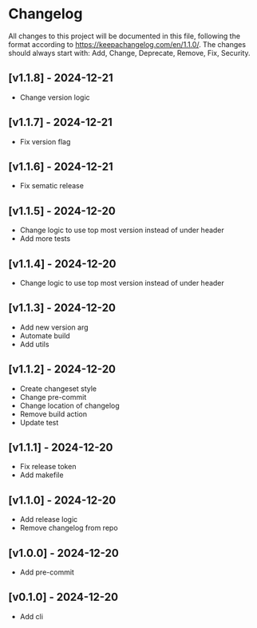 # Changelog

All changes to this project will be documented in this file, following the format according to https://keepachangelog.com/en/1.1.0/.
The changes should always start with: Add, Change, Deprecate, Remove, Fix, Security.

## [v1.1.8] - 2024-12-21
- Change version logic

## [v1.1.7] - 2024-12-21
- Fix version flag

## [v1.1.6] - 2024-12-21
- Fix sematic release

## [v1.1.5] - 2024-12-20
- Change logic to use top most version instead of under header
- Add more tests

## [v1.1.4] - 2024-12-20
- Change logic to use top most version instead of under header

## [v1.1.3] - 2024-12-20
- Add new version arg
- Automate build
- Add utils

## [v1.1.2] - 2024-12-20
- Create changeset style
- Change pre-commit
- Change location of changelog
- Remove build action
- Update test

## [v1.1.1] - 2024-12-20
- Fix release token
- Add makefile

## [v1.1.0] - 2024-12-20
- Add release logic
- Remove changelog from repo

## [v1.0.0] - 2024-12-20
- Add pre-commit

## [v0.1.0] - 2024-12-20
- Add cli
